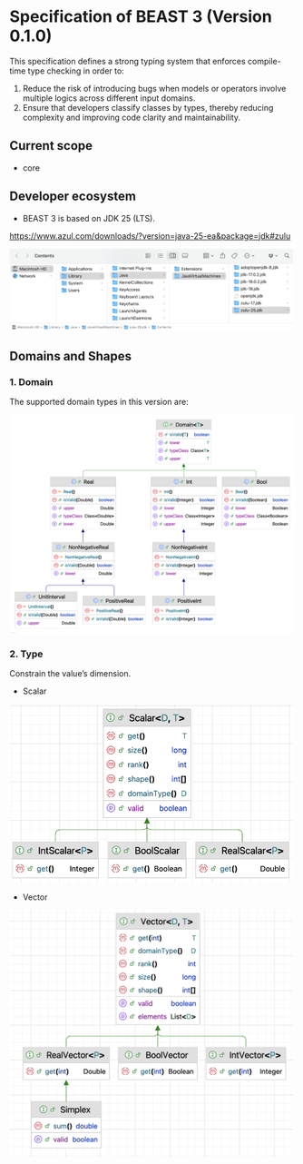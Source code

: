 # Specification of BEAST 3 (Version 0.1.0)

This specification defines a strong typing system that enforces compile-time type checking in order to:

1. Reduce the risk of introducing bugs when models or operators involve multiple logics across different input domains.
2. Ensure that developers classify classes by types, thereby reducing complexity and improving code clarity and maintainability.

## Current scope

- core

## Developer ecosystem

- BEAST 3 is based on JDK 25 (LTS).

https://www.azul.com/downloads/?version=java-25-ea&package=jdk#zulu

<a href="./JDK25.png"><img src="./JDK25.png" width="500" ></a>

## Domains and Shapes

### 1. Domain

The supported domain types in this version are:

<a href="./Domain0.1.1.png"><img src="./Domain0.1.1.png" width="800" ></a>


### 2. Type

Constrain the value’s dimension.

- Scalar

<a href="./Scalar0.1.1.png"><img src="./Scalar0.1.1.png" width="500" ></a>

- Vector

<a href="./Vector0.1.1.png"><img src="./Vector0.1.1.png" width="500" ></a>